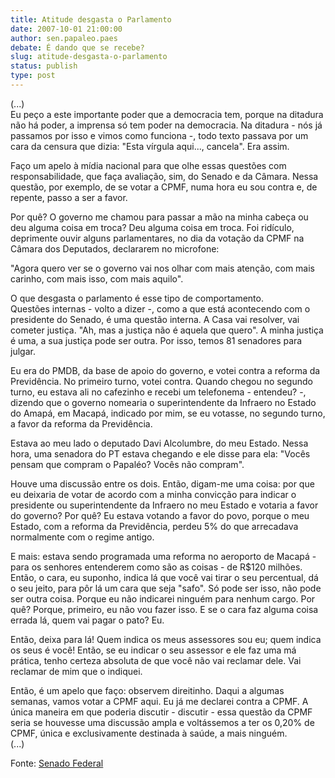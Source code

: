 ```yaml
---
title: Atitude desgasta o Parlamento
date: 2007-10-01 21:00:00
author: sen.papaleo.paes
debate: É dando que se recebe?
slug: atitude-desgasta-o-parlamento
status: publish 
type: post
---
```


  
(...)  
Eu peço a este importante poder que a democracia tem, porque na ditadura não há poder, a imprensa só tem poder na democracia. Na ditadura - nós já passamos por isso e vimos como funciona -, todo texto passava por um cara da censura que dizia: "Esta vírgula aqui..., cancela". Era assim.  
  
Faço um apelo à mídia nacional para que olhe essas questões com responsabilidade, que faça avaliação, sim, do Senado e da Câmara. Nessa questão, por exemplo, de se votar a CPMF, numa hora eu sou contra e, de repente, passo a ser a favor.  
  
Por quê? O governo me chamou para passar a mão na minha cabeça ou deu alguma coisa em troca? Deu alguma coisa em troca. Foi ridículo, deprimente ouvir alguns parlamentares, no dia da votação da CPMF na Câmara dos Deputados, declararem no microfone:  
  
"Agora quero ver se o governo vai nos olhar com mais atenção, com mais carinho, com mais isso, com mais aquilo".  
  
O que desgasta o parlamento é esse tipo de comportamento.   
Questões internas - volto a dizer -, como a que está acontecendo com o presidente do Senado, é uma questão interna. A Casa vai resolver, vai cometer justiça. "Ah, mas a justiça não é aquela que quero". A minha justiça é uma, a sua justiça pode ser outra. Por isso, temos 81 senadores para julgar.  
  
Eu era do PMDB, da base de apoio do governo, e votei contra a reforma da Previdência. No primeiro turno, votei contra. Quando chegou no segundo turno, eu estava ali no cafezinho e recebi um telefonema - entendeu? -, dizendo que o governo nomearia o superintendente da Infraero no Estado do Amapá, em Macapá, indicado por mim, se eu votasse, no segundo turno, a favor da reforma da Previdência.   
  
Estava ao meu lado o deputado Davi Alcolumbre, do meu Estado. Nessa hora, uma senadora do PT estava chegando e ele disse para ela: "Vocês pensam que compram o Papaléo? Vocês não compram".   
  
Houve uma discussão entre os dois. Então, digam-me uma coisa: por que eu deixaria de votar de acordo com a minha convicção para indicar o presidente ou superintendente da Infraero no meu Estado e votaria a favor do governo? Por quê? Eu estava votando a favor do povo, porque o meu Estado, com a reforma da Previdência, perdeu 5% do que arrecadava normalmente com o regime antigo.  
  
E mais: estava sendo programada uma reforma no aeroporto de Macapá - para os senhores entenderem como são as coisas - de R$120 milhões. Então, o cara, eu suponho, indica lá que você vai tirar o seu percentual, dá o seu jeito, para pôr lá um cara que seja "safo". Só pode ser isso, não pode ser outra coisa. Porque eu não indicarei ninguém para nenhum cargo. Por quê? Porque, primeiro, eu não vou fazer isso. E se o cara faz alguma coisa errada lá, quem vai pagar o pato? Eu.   
  
Então, deixa para lá! Quem indica os meus assessores sou eu; quem indica os seus é você! Então, se eu indicar o seu assessor e ele faz uma má prática, tenho certeza absoluta de que você não vai reclamar dele. Vai reclamar de mim que o indiquei.  
  
Então, é um apelo que faço: observem direitinho. Daqui a algumas semanas, vamos votar a CPMF aqui. Eu já me declarei contra a CPMF. A única maneira em que poderia discutir - discutir - essa questão da CPMF seria se houvesse uma discussão ampla e voltássemos a ter os 0,20% de CPMF, única e exclusivamente destinada à saúde, a mais ninguém.  
(...)  
  
Fonte: [Senado Federal](http://www.senado.gov.br/sf/atividade/Plenario/sessao/disc/listaDisc.asp?s=167.1.53.O)
